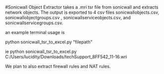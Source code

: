 #Sonicwall Object Extractor
takes a .mri tsr file from sonicwall and extracts network objects. The output is exported to 4 csv files sonicwallobjects.csv, sonicwallobjectgroups.csv , sonicwallserviceobjects.csv, and sonicwallservicegroups.csv. 

an example terminal usage  is 

python sonicwall_tsr_to_excel.py "filepath"

ie
python sonicwall_tsr_to_excel.py C:/Users/lucidity/Downloads/techSupport_8FF542_11-16.wri

We plan to also extract firewall rules and NAT rules. 
